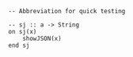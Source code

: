 ```applescript
-- Abbreviation for quick testing
```

```applescript
-- sj :: a -> String
on sj(x)
    showJSON(x)
end sj
```